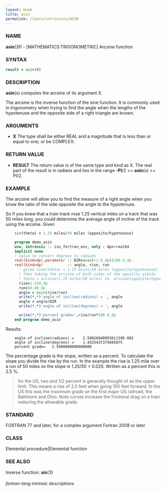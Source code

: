 ```yaml
---
layout: book
title: asin
permalink: /learn/intrinsics/ASIN
---
```

### NAME

__asin__(3f) - \[MATHEMATICS:TRIGONOMETRIC\] Arcsine function

### SYNTAX

```fortran
result = asin(X)
```

### DESCRIPTION

__asin__(x) computes the arcsine of its argument X.

The arcsine is the inverse function of the sine function. It is commonly
used in trigonometry when trying to find the angle when the lengths of
the hypotenuse and the opposite side of a right triangle are known.

### ARGUMENTS

  - __X__
    The type shall be either REAL and a magnitude that is less than or
    equal to one; or be COMPLEX.

### RETURN VALUE

  - __RESULT__
    The return value is of the same type and kind as X. The real part of
    the result is in radians and lies in the range __-PI__/2 \<=
    __asin__(x) \<= PI/2.

### EXAMPLE

The arcsine will allow you to find the measure of a right angle when you
know the ratio of the side opposite the angle to the hypotenuse.

So if you knew that a train track rose 1.25 vertical miles on a track
that was 50 miles long, you could determine the average angle of incline
of the track using the arcsine. Given

```fortran
    sin(theta) = 1.25 miles/50 miles (opposite/hypotenuse)

    program demo_asin
    use, intrinsic :: iso_fortran_env, only : dp=>real64
    implicit none
    ! value to convert degrees to radians
    real(kind=dp),parameter :: D2R=acos(-1.0_dp)/180.0_dp
    real(kind=dp)           :: angle, rise, run
      ! given sine(theta) = 1.25 miles/50 miles (opposite/hypotenuse)
      ! then taking the arcsine of both sides of the equality yields
      ! theta = arcsine(1.25 miles/50 miles) ie. arcsine(opposite/hypotenuse)
      rise=1.250_dp
      run=50.00_dp
      angle = asin(rise/run)
      write(*,*)'angle of incline(radians) = ', angle
      angle = angle/D2R
      write(*,*)'angle of incline(degrees) = ', angle

      write(*,*)'percent grade=',rise/run*100.0_dp
    end program demo_asin
```

Results:

```
    angle of incline(radians) =    2.5002604899361139E-002
    angle of incline(degrees) =    1.4325437375665075
    percent grade=   2.5000000000000000
```

The percentage grade is the slope, written as a percent. To calculate
the slope you divide the rise by the run. In the example the rise is
1.25 mile over a run of 50 miles so the slope is 1.25/50 = 0.025.
Written as a percent this is 2.5 %.

> for the US, two and 1/2 percent is generally thought of as the upper
> limit. This means a rise of 2.5 feet when going 100 feet forward. In
> the US this was the maximum grade on the first major US railroad, the
> Baltimore and Ohio. Note curves increase the frictional drag on a
> train reducing the allowable grade.

### STANDARD

FORTRAN 77 and later, for a complex argument Fortran 2008 or later

### CLASS

Elemental procedure\|Elemental function

### SEE ALSO

Inverse function: __sin__(3)

###### fortran-lang intrinsic descriptions
